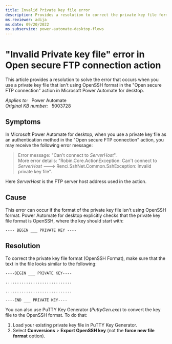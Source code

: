 ```yaml
---
title: Invalid Private key file error
description: Provides a resolution to correct the private key file format in Power Automate for desktop.
ms.reviewer: adija
ms.date: 09/20/2022
ms.subservice: power-automate-desktop-flows
---
```

# "Invalid Private key file" error in Open secure FTP connection action

This article provides a resolution to solve the error that occurs when you use a private key file that isn't using OpenSSH format in the "Open secure FTP connection" action in Microsoft Power Automate for desktop.

_Applies to:_ &nbsp; Power Automate  
_Original KB number:_ &nbsp; 5003728

## Symptoms

In Microsoft Power Automate for desktop, when you use a private key file as an authentication method in the "Open secure FTP connection" action, you may receive the following error message:

> Error message: "Can't connect to _ServerHost_".  
> More error details: "Robin.Core.ActionException: Can't connect to _ServerHost_ ---> Renci.SshNet.Common.SshException: Invalid private key file".

Here _ServerHost_ is the FTP server host address used in the action.

## Cause

This error can occur if the format of the private key file isn't using OpenSSH format. Power Automate for desktop explicitly checks that the private key file format is OpenSSH, where the key should start with:

```output
---- BEGIN ___ PRIVATE KEY ----
```

## Resolution

To correct the private key file format (OpenSSH Format), make sure that the text in the file looks similar to the following:

```output
----BEGIN ___ PRIVATE KEY----

.............................

.............................

----END ___ PRIVATE KEY----
```

You can also use PuTTY Key Generator (_PuttyGen.exe_) to convert the key file to the OpenSSH format. To do that:

1. Load your existing private key file in PuTTY Key Generator.
2. Select **Conversions** > **Export OpenSSH key** (not the **force new file format** option).
